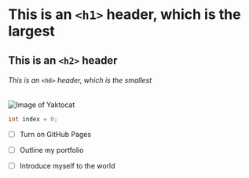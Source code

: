 # This is an `<h1>` header, which is the largest

## This is an `<h2>` header

###### This is an `<h6>` header, which is the smallest

![Image of Yaktocat](https://octodex.github.com/images/yaktocat.png)

```cpp
int index = 0;
```

- [ ] Turn on GitHub Pages
- [ ] Outline my portfolio
- [ ] Introduce myself to the world


